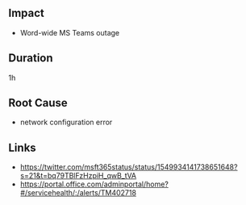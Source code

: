 ## Impact

- Word-wide MS Teams outage

## Duration

1h

## Root Cause

- network configuration error

## Links

- https://twitter.com/msft365status/status/1549934141738651648?s=21&t=bq79TBlFzHzpiH_qwB_tVA
- https://portal.office.com/adminportal/home?#/servicehealth/:/alerts/TM402718
